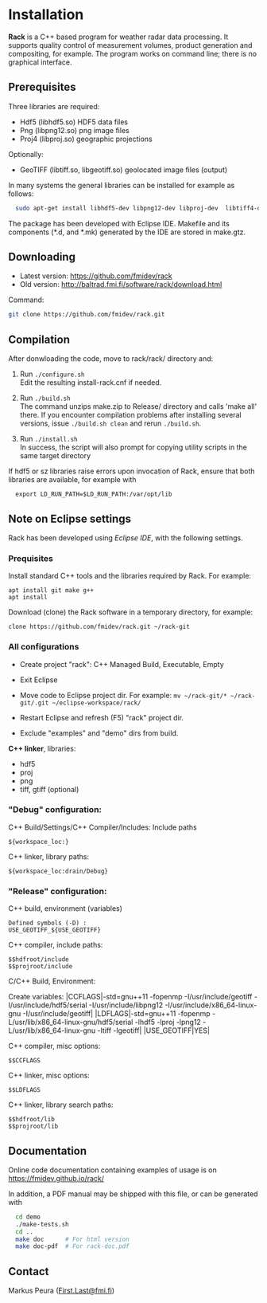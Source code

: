Installation
=================

**Rack** is a C++ based program for weather radar data processing. It supports
quality control of measurement volumes, product generation and compositing, for
example. The program works on command line; there is no graphical interface.


Prerequisites
-------------

Three libraries are required:

* Hdf5   (libhdf5.so)	HDF5 data files
* Png    (libpng12.so)	png image files
* Proj4  (libproj.so)	geographic projections  

Optionally:

* GeoTIFF (libtiff.so, libgeotiff.so)  geolocated image files (output)

In many systems the general libraries can be installed for example
as follows:

```bash
  sudo apt-get install libhdf5-dev libpng12-dev libproj-dev  libtiff4-dev
```

The package has been developed with Eclipse IDE. Makefile and its components
(*.d, and *.mk) generated by the IDE are stored in make.gtz. 



Downloading
-----------

* Latest version: https://github.com/fmidev/rack
* Old version:    http://baltrad.fmi.fi/software/rack/download.html

Command:

```bash
git clone https://github.com/fmidev/rack.git
```


Compilation
-----------

After donwloading the code, move to rack/rack/ directory and:

1. Run `./configure.sh`  
   Edit the resulting install-rack.cnf if needed.
   
2. Run `./build.sh`  
   The command unzips make.zip to Release/ directory and calls 'make all' there. 
   If you encounter compilation problems after installing several versions,
   issue `./build.sh clean` and rerun `./build.sh`.

3. Run `./install.sh`  
   In success, the script will also prompt for copying utility scripts in
   the same target directory

If hdf5 or sz libraries raise errors upon invocation of Rack, ensure that
both libraries are available, for example with

```
  export LD_RUN_PATH=$LD_RUN_PATH:/var/opt/lib
```


Note on Eclipse settings
------------------------

Rack has been developed using *Eclipse IDE*, with the following settings.

### Prequisites

Install standard C++ tools and the libraries required by Rack. For example:
```
apt install git make g++ 
apt install 
```

Download (clone) the Rack software in a temporary directory, for example:
```
clone https://github.com/fmidev/rack.git ~/rack-git
```

### All configurations

* Create project "rack": C++ Managed Build, Executable, Empty
* Exit Eclipse
* Move code to Eclipse project dir. For example: `mv ~/rack-git/* ~/rack-git/.git ~/eclipse-workspace/rack/`
* Restart Eclipse and refresh (F5) "rack" project dir.

* Exclude "examples" and "demo" dirs from build.

**C++ linker**, libraries: 

* hdf5
* proj
* png 
* tiff, gtiff (optional)

### "Debug" configuration:

C++ Build/Settings/C++ Compiler/Includes: Include paths
```
${workspace_loc:}
```

C++ linker, library paths:
```
${workspace_loc:drain/Debug}
```

### "Release" configuration:

C++ build, environment (variables)
```
Defined symbols (-D) :
USE_GEOTIFF_${USE_GEOTIFF}
```



C++ compiler, include paths:
```
$$hdfroot/include
$$projroot/include
```

C/C++ Build, Environment:

Create variables:
|CCFLAGS|-std=gnu++11 -fopenmp -I/usr/include/geotiff -I/usr/include/hdf5/serial   -I/usr/include/libpng12   -I/usr/include/x86_64-linux-gnu  -I/usr/include/geotiff|
|LDFLAGS|-std=gnu++11 -fopenmp -L/usr/lib/x86_64-linux-gnu/hdf5/serial -lhdf5 -lproj -lpng12 -L/usr/lib/x86_64-linux-gnu -ltiff  -lgeotiff|
|USE_GEOTIFF|YES| 

C++ compiler, misc options:
```
$$CCFLAGS
```

C++ linker, misc options:
```
$$LDFLAGS
```

C++ linker, library search paths:
```
$$hdfroot/lib
$$projroot/lib
```

Documentation
-------------

Online code documentation containing examples of usage is on https://fmidev.github.io/rack/

In addition, a PDF manual may be shipped with this file, or can be generated with

```bash
  cd demo
  ./make-tests.sh
  cd ..
  make doc      # For html version
  make doc-pdf  # For rack-doc.pdf
```

Contact
-------

Markus Peura (First.Last@fmi.fi)


